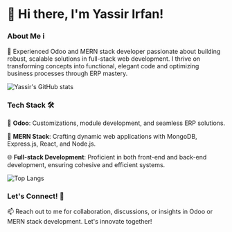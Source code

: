 # 👋 Hi there, I'm Yassir Irfan!

### About Me ℹ️

🌟 Experienced Odoo and MERN stack developer passionate about building robust, scalable solutions in full-stack web development. I thrive on transforming concepts into functional, elegant code and optimizing business processes through ERP mastery.

![Yassir's GitHub stats](https://github-readme-stats.vercel.app/api?username=yassirirfan&show_icons=true&theme=onedark)

### Tech Stack 🛠️

🔧 **Odoo**: Customizations, module development, and seamless ERP solutions.
  
🚀 **MERN Stack**: Crafting dynamic web applications with MongoDB, Express.js, React, and Node.js.

🌐 **Full-stack Development**: Proficient in both front-end and back-end development, ensuring cohesive and efficient systems.

![Top Langs](https://github-readme-stats.vercel.app/api/top-langs/?username=yassirirfan&layout=pie&theme=onedark)

### Let's Connect! 🌟

📫 Reach out to me for collaboration, discussions, or insights in Odoo or MERN stack development. Let's innovate together!
